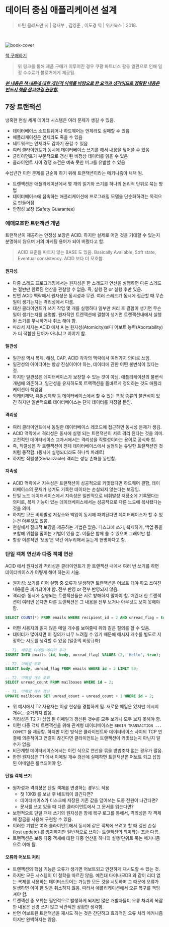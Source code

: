 # 데이터 중심 애플리케이션 설계

> 마틴 클레프만 저 | 정재부 , 김영준 , 이도경 역 | 위키북스 | 2018.

​	

![book-cover](https://user-images.githubusercontent.com/13076271/88173485-9b6f2a00-cc5d-11ea-8284-72ffb0f33174.jpg)

[책 구매하기](https://coupa.ng/bGCnLK)

>  위 링크를 통해 제품 구매가 이루어진 경우 쿠팡 파트너스 활동 일환으로 인해 일정 수수료가 블로거에게 제공됨.



***<u>본 내용은 책 내용에 대한 개인적 이해를 바탕으로 한 요약과 생각이므로 정확한 내용은 반드시 책을 참고하길 권장함.</u>***




## 7장 트랜잭션

냉혹한 현실 세계 데이터 시스템은 여러 문제가 생길 수 있음.

- 데이터베이스 소프트웨어나 하드웨어는 언제라도 실패할 수 있음
- 애플리케이션은 언제라도 죽을 수 있음
- 네트워크는 언제라도 갑자기 끊길 수 있음
- 여러 클라이언트가 동시에 데이터베이스 쓰기를 해서 내용을 덮어쓸 수 있음
- 클라이언트가 부분적으로 갱신 된 비정상 데이터를 읽을 수 있음
- 클라이언트 사이 경쟁 조건은 예측 못한 버그를 유발할 수 있음



수십년간 이런 문제를 단순화 하기 위해 트랜잭션이라는 메키니즘이 채택 됨. 

- 트랜잭션은 애플리케이션에서 몇 개의 읽기와 쓰기를 하나의 논리적 단위로 묶는 방법
-  데이터베이스에 접속하는 애플리케이션에 프로그래밍 모델을 단순화하려는 목적으로 만들어짐
- 안정성 보장 (Safety Guarantee)



### 애매모호한 트랜잭션 개념

트랜잭션이 제공하는 안정성 보장은 ACID. 하지만 실제로 어떤 것을 기대할 수 있는지 분명하지 않으며 거의 마케팅 용어가 되어 버렸다고 함.

> ACID 표준을 따르지 않는 BASE 도 있음. Basically Available, Soft state, Eventual consistency. ACID 보다 더 모호함.



#### 원자성

- 다중 스레드 프로그래밍에서는 원자성은 한 스레드가 연산을 실행하면 다른 스레드는 절반만 완료된 연산을 관찰할 수 없음. 즉, 실행 전 or 실행 후만 있음.
- 반면 ACID 맥락에서 원자성은 동시성과 무관. 여러 스레드가 동시에 접근할 때 무슨 일이 생기는지는 격리성에서 다룸.
- 대신 클라이언트가 쓰기 작업 몇 개를 실행하다 일부만 처리 후 결함이 생기면 무슨 일이 생기는지를 설명함. 원자적인 트랜잭션에 결함이 생기면 트랜잭션내에서 실행 된 쓰기를 무시하거나 취소 해야 함.
- 따라서 저자는 ACID 에서 A 는 원자성(Atomicity)보다 어보트 능력(Abortability) 가 더 적합한 단어가 아니냐고 이야기 함.

#### 일관성

- 일관성 역시 복제, 해싱, CAP, ACID 각각의 맥락에서 여러가지 의미로 쓰임.
- 일관성의 아이디어는 항상 진실이어야 하는, 데이터에 관한 어떤 불변식이 있다는 것.
- 하지만 일관성은 데이터베이스가 보장할 수 있는 것이 아님. 애플리케이션의 불변식 개념에 의존하고, 일관성을 유지하도록 트랙잭션을 올바르게 정의하는 것도 애플리케이션이 책임짐.
- 외래키제약, 유일성제약 등 데이터베이스에서 할 수 있는 특정 종류의 불변식이 있긴 하지만 일반적으로 데이터베이스는 단지 데이터를 저장할 뿐임.

#### 격리성

- 여러 클라이언트에서 동일한 데이터베이스 레코드에 접근하면 동시성 문제가 생김.
- ACID 맥락에서 격리성은 동시에 실행 되는 트랜잭션이 서로 격리 된다는 것을 의미. 고전적인 데이터베이스 교과서에서는 격리성을 직렬성이라는 용어로 공식화 함.
- 즉, 직렬성은 각 트랜잭션이 전체 데이터베이스에서 실행되는 유일한 트랜잭션인 것처럼 동작함. (동시에 실행되더라도 하나씩 차례로)
- 하지만 직렬성(Serializable) 격리는 성능 손해를 동반함.

#### 지속성

- ACID 맥락에서 지속성은 트랜잭션이 성공적으로 커밋됐다면 하드웨어 결함, 데이터베이스의 문제가 생겨도 기록한 데이터는 손실되지 않는다는 보장임.
- 단일 노드 데이터베이스에서 지속성은 일반적으로 비휘발성 저장소에 기록됐다는 의미로, 복제 기능이 있는 데이터베이스에서는 성공적으로 다른 노드에 복사됐다는 것을 의미.
- 하지만 모든 비휘발성 저장소와 백업이 동시에 파괴된다면 데이터베이스가 할 수 있는건 아무것도 없음.
- 현실에서 절대적 보장을 제공하는 기법은 없음. 디스크에 쓰기, 복제하기, 백업 등을 포함해 위험을 줄이는 기법이 있을 뿐. 이들은 함께 쓸 수 있으며 그래야만 함.
- 항상 이론적인 ‘보장’은 약간 에누리해서 듣는게 현명하다고 함.





### 단일 객체 연산과 다중 객체 연산
ACID 에서 원자성과 격리성은 클라이언트가 한 트랜잭션 내에서 여러 번 쓰기를 하면 데이터베이스가 어떻게 해야 하는지 서술.
- 원자성: 쓰기를 이어 실행 중 오류가 발생하면 트랜잭션은 어보트 돼야 하고 쓰여진 내용들은 폐기되어야 함. 전부 반영 or 전부 반영되지 않음.
- 격리성: 동시에 실행되는 트랜잭션들은 서로 방해하지 말아야 함. 예컨대 한 트랜잭션이 여러번 쓴다면 다른 트랜잭션은 그 내용을 전부 보거나 아무것도 보지 못해야 함.

```sql
SELECT COUNT(*) FROM emails WHERE recipient_id = 2 AND unread_flag = true
```

- 어떤 사용자의 읽지 않은 메일 개수를 보여줄때 위와 같은 질의를 할 수 있음.
- 데이터가 많아지면 이 질의가 너무 느려질 수 있기 때문에 메시지 개수를 별도로 저장하는 시도를 생각할 수 있음 (일종의 비정규화)

```sql
-- T1. 새로운 이메일 데이터 추가
INSERT INTO emails (id, body, unread_flag) VALUES (2, 'Hello', true);

-- T2. 이메일 조회
SELECT body, unread_flag FROM emails WHERE id = 2 LIMIT 50;

-- T2. 이메일 개수 조회
SELECT unread_count FROM mailboxes WHERE id = 2;

-- T1. 이메일 개수 갱신
UPDATE mailboxes SET unread_count = unread_count + 1 WHERE id = 2;
```

- 위 예시에서 T2 사용자는 이상 현상을 경험하게 됨. 새로운 메일은 있지만 메시지 개수는 증가되지 않음.
- 격리성은 T2 가 삽입 된 이메일과 갱신된 갯수를 모두 보거나 모두 보지 못해야 함.
- 이런 다중 객체 트랜잭션을 위해 관계형 데이터베이스는 `BEGIN TRANSACTION ... COMMIT` 을 제공함. 하지만 이런 방식은 클라이언트와 데이터베이스 사이의 TCP 연결에 의존적이고 연결이 끊긴다면 클라이언트는 트랜잭션이 커밋됐는지 아닌지 알 수가 없음.
- 비관계형 데이터베이스에서는 이런 식으로 연산을 묶을 방법조차 없는 경우가 많음.
- 한편 원자성은 T1 에서 이메일 개수 갱신에 실패하면 트랜잭션은 어보트 되고 삽입 된 이메일은 롤백되어야 함.

#### 단일 객체 쓰기
- 원자성과 격리성은 단일 객체를 변경하는 경우도 적용
	- 첫 10KB 를 보낸 후 네트웍이 끊긴다면?
	- 데이터베이스가 디스크에 저장된 기존 값을 덮어쓰는 도중 전원이 나간다면?
	- 문서를 쓰고 있을 때 다른 클라이언트에서 그 문서를 읽는다면?
- 보편적으로 단일 객체 쓰기의 원자성은 장애 복구 로그를 통해서, 격리성은 각 객체에 잠금을 사용해 구현할 수 있음.
- 이러한 기법은 여러 클라이언트에서 동시에 같은 객체에 쓰려고 할 때 갱신 손실 (lost update) 를 방지하지만 일반적으로 쓰이는 트랜잭션의 의미와는 조금 다름.
- 트랜잭션은 보통 다중 객체에 대한 다중 연산을 하나의 실행 단위로 묶는 메커니즘으로 이해 됨.

#### 오류와 어보트 처리
- 트랜잭션의 핵심 기능은 오류가 생기면 어보트되고 안전하게 재시도할 수 있는 것.
- 하지만 모든 시스템이 이 철학을 따르진 않음. 예컨대 다이나모DB 와 같이 리더 없는 복제를 사용하는 데이터스토어는 가능한 모든 것을 시도하며 그 때문에 오류가 발생하면 이미 한 일은 취소하지 않음. 따라서 애플리케이션에서 오류 복구를 책임져야 함.
- 트랜잭션 중 오류는 필연적으로 발생하게 되지만 많은 개발자들이 오류 처리의 복잡한 내용은 신경 쓰지 않고 낙관적인 상황만 생각함. 
- 반면 어보트된 트랜잭션을 재시도 하는 것은 간단하고 효과적인 오류 처리 메커니즘이지만 완벽하지는 않음.


